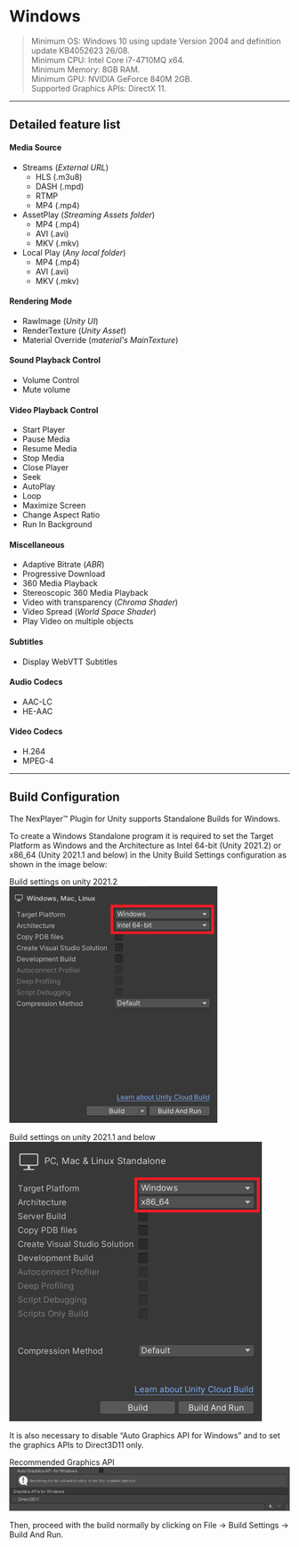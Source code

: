 # Windows

> Minimum OS: Windows 10 using update Version 2004 and definition update KB4052623 26/08.  
Minimum CPU: Intel Core i7-4710MQ x64.  
Minimum Memory: 8GB RAM.  
Minimum GPU: NVIDIA GeForce 840M 2GB.  
Supported Graphics APIs: DirectX 11.

---
## Detailed feature list

#### Media Source
- Streams (*External URL*)
	- HLS (.m3u8)
	- DASH (.mpd)
	- RTMP
	- MP4 (.mp4)
- AssetPlay (*Streaming Assets folder*)
	- MP4 (.mp4)
	- AVI (.avi)
	- MKV (.mkv)
- Local Play (*Any local folder*)
	- MP4 (.mp4)
	- AVI (.avi)
	- MKV (.mkv)

#### Rendering Mode  
- RawImage (*Unity UI*)	
- RenderTexture (*Unity Asset*)
- Material Override (*material's MainTexture*)

#### Sound Playback Control
- Volume Control
- Mute volume

#### Video Playback Control
- Start Player
- Pause Media
- Resume Media
- Stop Media
- Close Player
- Seek
- AutoPlay
- Loop
- Maximize Screen
- Change Aspect Ratio
- Run In Background

#### Miscellaneous
- Adaptive Bitrate (*ABR*)
- Progressive Download
- 360 Media Playback
- Stereoscopic 360 Media Playback
- Video with transparency (*Chroma Shader*)
- Video Spread (*World Space Shader*)
- Play Video on multiple objects

#### Subtitles
- Display WebVTT Subtitles

#### Audio Codecs
- AAC-LC
- HE-AAC

#### Video Codecs
- H.264
- MPEG-4

---
## Build Configuration
The NexPlayer™ Plugin for Unity supports Standalone Builds for Windows.

To create a Windows Standalone program it is required to set the Target Platform as Windows and the Architecture as Intel 64-bit (Unity 2021.2) or x86_64 (Unity 2021.1 and below) in the Unity Build Settings configuration as shown in the image below:

Build settings on unity 2021.2  
![](../assets/platforms/win0.png)

Build settings on unity 2021.1 and below  
![](../assets/platforms/win1.png)

It is also necessary to disable “Auto Graphics API for Windows” and to set the graphics APIs to Direct3D11 only.

Recommended Graphics API  
![](../assets/platforms/win2.png)

Then, proceed with the build normally by clicking on File → Build Settings → Build And Run.
